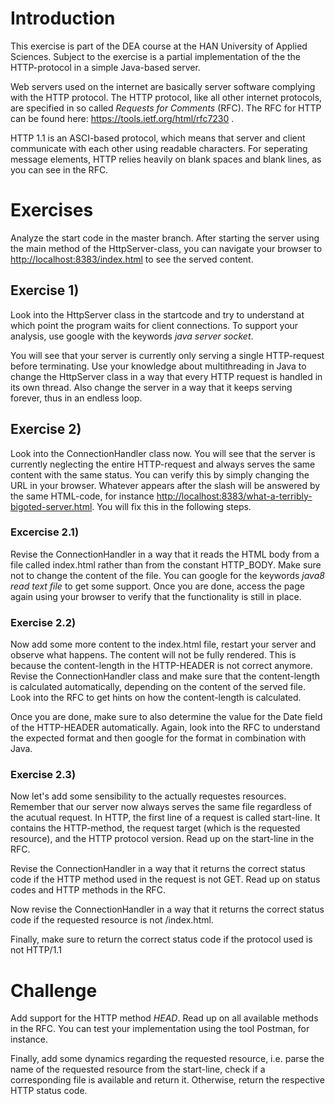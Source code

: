 # Introduction

This exercise is part of the DEA course at the HAN University of Applied Sciences. Subject to the
exercise is a partial implementation of the the HTTP-protocol in a simple Java-based server.

Web servers used on the internet are basically server software complying with the HTTP protocol. 
The HTTP protocol, like all other internet protocols, are specified in so called *Requests for Comments*
(RFC). The RFC for HTTP can be found here: https://tools.ietf.org/html/rfc7230 .

HTTP 1.1 is an ASCI-based protocol, which means that server and client communicate with each other
using readable characters. For seperating message elements, HTTP relies heavily on blank spaces and
blank lines, as you can see in the RFC. 

# Exercises
Analyze the start code in the master branch. After starting the server using the main method of the 
HttpServer-class, you can navigate your browser to [http://localhost:8383/index.html]() to see the served
content.

## Exercise 1)
Look into the HttpServer class in the startcode and try to understand at which point the program waits
for client connections. To support your analysis, use google with the keywords *java server socket*.

You will see that your server is currently only serving a single HTTP-request before terminating. Use 
your knowledge about multithreading in Java to change the HttpServer class in a way that every HTTP request
is handled in its own thread. Also change the server in a way that it keeps serving forever, thus in
an endless loop.

## Exercise 2)
Look into the ConnectionHandler class now. You will see that the server is currently neglecting the entire
HTTP-request and always serves the same content with the same status. You can verify this by simply changing
the URL in your browser. Whatever appears after the slash will be answered by the same HTML-code, for instance
[http://localhost:8383/what-a-terribly-bigoted-server.html](). You will fix this in the following steps.

### Excercise 2.1)
Revise the ConnectionHandler in a way that it reads the HTML body from a file called index.html rather than
from the constant HTTP_BODY. Make sure not to change the content of the file. You can google for the keywords
*java8 read text file* to get some support. Once you are done, access the page again using your browser to
verify that the functionality is still in place. 

### Exercise 2.2)
Now add some more content to the index.html file, restart your server and observe what happens. The content will
not be fully rendered. This is because the content-length in the HTTP-HEADER is not correct anymore. Revise the
ConnectionHandler class and make sure that the content-length is calculated automatically, depending on the content
of the served file. Look into the RFC to get hints on how the content-length is calculated. 

Once you are done, make sure to also determine the value for the Date field of the HTTP-HEADER automatically. Again,
look into the RFC to understand the expected format and then google for the format in combination with Java.

### Exercise 2.3)
Now let's add some sensibility to the actually requestes resources. Remember that our server now always serves
the same file regardless of the acutual request. In HTTP, the first line of a request is called start-line. It 
contains the HTTP-method, the request target (which is the requested resource), and the HTTP protocol version. 
Read up on the start-line in the RFC. 

Revise the ConnectionHandler in a way that it returns the correct status code if the HTTP method used in the
request is not GET. Read up on status codes and HTTP methods in the RFC. 

Now revise the ConnectionHandler in a way that it returns the correct status code if the requested resource is
not /index.html.   

Finally, make sure to return the correct status code if the protocol used is not HTTP/1.1

# Challenge
Add support for the HTTP method *HEAD*. Read up on all available methods in the RFC. You can test your implementation
using the tool Postman, for instance. 

Finally, add some dynamics regarding the requested resource, i.e. parse the name
of the requested resource from the start-line, check if a corresponding file is available and return it. Otherwise,
return the respective HTTP status code.      








 



